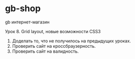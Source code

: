 # gb-shop
gb интернет-магазин

Урок 8. Grid layout, новые возможности CSS3
1. Доделать то, что не получилось на предыдущих уроках.
2. Проверить сайт на кроссбраузерность.
3. Проверить сайт на валидность.